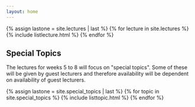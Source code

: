 ```yaml
---
layout: home
---
```



{% assign lastone = site.lectures | last %}
{% for lecture in site.lectures %}
{% include listlecture.html %}
{% endfor %}

## Special Topics

The lectures for weeks 5 to 8 will focus on "special topics". Some of these will be given by guest lecturers and therefore availability will be dependent on availability of guest lecturers.

{% assign lastone = site.special_topics | last %}
{% for topic in site.special_topics %}
{% include listtopic.html %}
{% endfor %}

